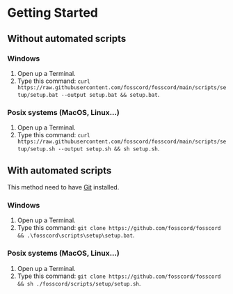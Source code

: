 # Getting Started

## Without automated scripts

### Windows

1. Open up a Terminal.
2. Type this command: `curl https://raw.githubusercontent.com/fosscord/fosscord/main/scripts/setup/setup.bat --output setup.bat && setup.bat`.

### Posix systems \(MacOS, Linux...\)

1. Open up a Terminal.
2. Type this command: `curl https://raw.githubusercontent.com/fosscord/fosscord/main/scripts/setup/setup.sh --output setup.sh && sh setup.sh`.

## With automated scripts

This method need to have [Git](https://git-scm.com) installed.

### Windows

1. Open up a Terminal.
2. Type this command: `git clone https://github.com/fosscord/fosscord && .\fosscord\scripts\setup\setup.bat`.

### Posix systems \(MacOS, Linux...\)

1. Open up a Terminal.
2. Type this command: `git clone https://github.com/fosscord/fosscord && sh ./fosscord/scripts/setup/setup.sh`.

